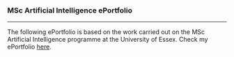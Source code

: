 ### MSc Artificial Intelligence ePortfolio

---

The following ePortfolio is based on the work carried out on the MSc Artificial Intelligence programme at the University of Essex.
Check my ePortfolio [here](anamstoica.github.io/e-portfolio/).
